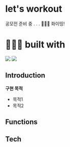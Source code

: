 # let's workout

공모전 준비 중 . . . 🏃🏻‍♂️
화이띵!

# 👨🏻‍💻 built with
<img src="https://img.shields.io/badge/Flutter-%2302569B.svg?style=for-the-badge&logo=Flutter&logoColor=white"> <img src="https://img.shields.io/badge/firebase-%23039BE5.svg?style=for-the-badge&logo=firebase">

## Introduction
**구현 목적**<br>
* 목적1<br>
* 목적2<br>

## Functions


## Tech



